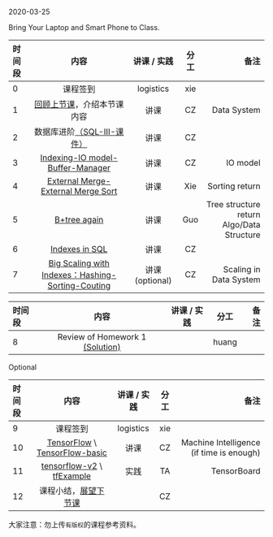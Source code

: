 2020-03-25

Bring Your Laptop  and Smart Phone to Class. 

|时间段    |  内容    | 讲课 / 实践     |  分工  |  备注       |
| :---     |   :----:    |   :----:    |    :----:    | ---: |
|   0      |  课程签到     |  logistics   |     xie     |        |
|   1      |  [回顾上节课](../WW5/WW5-Plan.md)，介绍本节课内容     |  讲课    |     CZ     |   Data System      |
|   2      |  数据库进阶[（SQL-III-课件）](../WW6#数据库进阶课件)  |   讲课    |     CZ     |         |
|   3      |  [Indexing-IO model-Buffer-Manager](12-13_Indexing-IO_Model-External_Merge.pdf)    |   讲课  |   CZ  |  IO model  |
|   4      |  [External Merge-External Merge Sort](12-13_Indexing-IO_Model-External_Merge.pdf)  |   讲课  |   Xie  |  Sorting return        |
| 5    | [B+tree again](13_B_Plus_Trees.pdf) | 讲课 | Guo   | Tree structure return<br />Algo/Data Structure |
| 6    | [Indexes in SQL](../../ML-BD-Algo/cs245-2017/CS245-Notes52-Index_in_SQL.pdf) | 讲课 | CZ   |      |
| 7    | [Big Scaling with Indexes：Hashing-Sorting-Couting](12-15-Big_Scaling_with_Indexes-Hashing-Sorting-Couting.pdf) | 讲课(optional) | CZ   | Scaling in Data System |




|时间段     |  内容    | 讲课 / 实践     |  分工  |  备注       |
| :---      |   :----:    |   :----:    |    :----:    | ---: |
|   8       |  Review of Homework 1 [(Solution)](../../Course-Projects/Course_Project_2/hw1_solution.py)    |        |     huang     |         |
Optional

|时间段     |  内容    | 讲课 / 实践     |  分工  |  备注       |
| :---   |   :----:    |   :----:    |    :----:    | ---: |
|  9   |  课程签到     |  logistics   |     xie     |        |
| 10   | [TensorFlow](http://tensorflow.google.cn) \ [TensorFlow-basic](2tensorflow-basic.pdf) | 讲课 | CZ   | Machine Intelligence (if time is enough) |
| 11  | [tensorflow-v2](../../TensorFlow/TensorFlow-v2) \ [tfExample](https://github.com/saturn-lab/tfExample) | 实践 | TA   | TensorBoard |
| 12  | 课程小结，[展望下节课](../WW8/WW8-Plan.md) |      | CZ   |      |


大家注意：勿上传``有版权``的课程参考资料。



